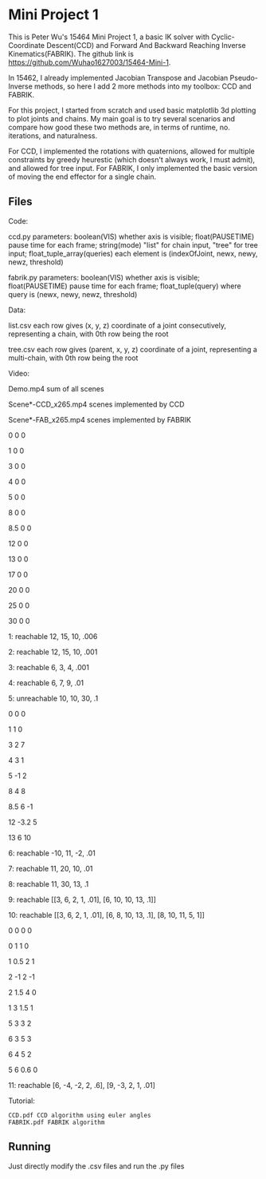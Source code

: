 # Mini Project 1
 This is Peter Wu's 15464 Mini Project 1, a basic IK solver with Cyclic-Coordinate Descent(CCD) and Forward And Backward Reaching Inverse Kinematics(FABRIK). The github link is https://github.com/Wuhao1627003/15464-Mini-1.
 
 In 15462, I already implemented Jacobian Transpose and Jacobian Pseudo-Inverse methods, so here I add 2 more methods into my toolbox: CCD and FABRIK.
 
 For this project, I started from scratch and used basic matplotlib 3d plotting to plot joints and chains. My main goal is to try several scenarios and compare how good these two methods are, in terms of runtime, no. iterations, and naturalness.
 
 For CCD, I implemented the rotations with quaternions, allowed for multiple constraints by greedy heurestic (which doesn't always work, I must admit), and allowed for tree input. For FABRIK, I only implemented the basic version of moving the end effector for a single chain.
 
## Files
 Code:
 
  ccd.py parameters: boolean(VIS) whether axis is visible; float(PAUSETIME) pause time for each frame; string(mode) "list" for chain input, "tree" for tree input; float_tuple_array(queries) each element is (indexOfJoint, newx, newy, newz, threshold)
  
  fabrik.py parameters: boolean(VIS) whether axis is visible; float(PAUSETIME) pause time for each frame; float_tuple(query) where query is (newx, newy, newz, threshold)
  
 Data:
 
  list.csv each row gives (x, y, z) coordinate of a joint consecutively, representing a chain, with 0th row being the root
  
  tree.csv each row gives (parent, x, y, z) coordinate of a joint, representing a multi-chain, with 0th row being the root
  
 Video:
 
  Demo.mp4 sum of all scenes

  Scene*-CCD_x265.mp4 scenes implemented by CCD
  
  Scene*-FAB_x265.mp4 scenes implemented by FABRIK

  0	  0	0
  
  1	  0	0
  
  3	  0	0
  
  4	  0	0
  
  5	  0	0
  
  8	  0	0
  
  8.5	0	0
  
  12	 0	0
  
  13	 0	0
  
  17	 0	0
  
  20	 0	0
  
  25	 0	0
  
  30	 0	0
  
  1: reachable 12, 15, 10, .006
  
  2: reachable 12, 15, 10, .001
  
  3: reachable 6, 3, 4, .001
  
  4: reachable 6, 7, 9, .01
  
  5: unreachable 10, 10, 30, .1


  0	  0	   0
  
  1	  1	   0
  
  3	  2	   7
  
  4	  3	   1
  
  5	  -1	 2
  
  8	  4	   8
  
  8.5	6	   -1
  
  12	-3.2 5
  
  13	6	   10
  
  6: reachable -10, 11, -2, .01
  
  7: reachable 11, 20, 10, .01
  
  8: reachable 11, 30, 13, .1


  9: reachable [[3, 6, 2, 1, .01], [6, 10, 10, 13, .1]]
  
  10: reachable [[3, 6, 2, 1, .01], [6, 8, 10, 13, .1], [8, 10, 11, 5, 1]]


  0	0	  0	  0
  
  0	1	  1	  0
  
  1	0.5	2	  1
  
  2	-1	 2	  -1
  
  2	1.5	4	  0
  
  1	3	  1.5	1
  
  5	3	  3	  2
  
  6	3	  5	  3
  
  6	4	  5	  2
  
  5	6	  0.6	0
  
  11: reachable [6, -4, -2, 2, .6], [9, -3, 2, 1, .01]


  Tutorial:
  
    CCD.pdf CCD algorithm using euler angles
    FABRIK.pdf FABRIK algorithm

  
## Running
 Just directly modify the .csv files and run the .py files
